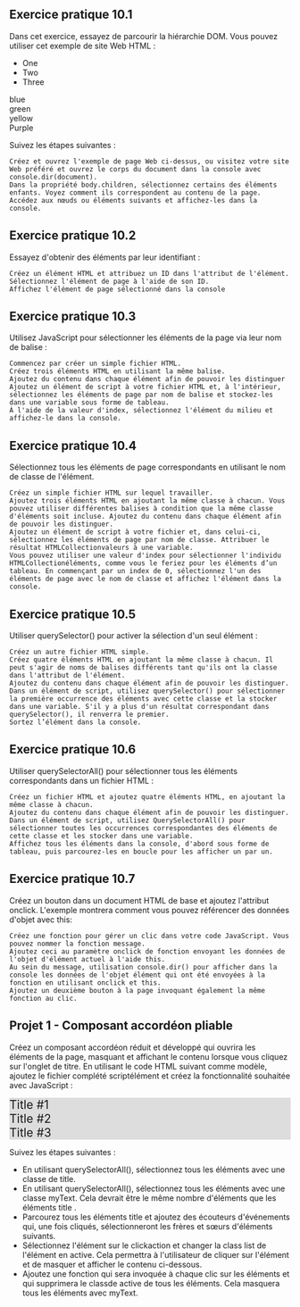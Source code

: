 ## Exercice pratique 10.1

Dans cet exercice, essayez de parcourir la hiérarchie DOM. Vous pouvez utiliser cet exemple de site Web HTML :

<!doctype html>
<html><head><title>Sample Webpage</title></head>
<body>
    <div class="main">
        <div>
            <ul >
                <li>One</li>
                <li>Two</li>
                <li>Three</li>
            </ul>
        </div>
        <div>blue</div>
        <div>green</div>
        <div>yellow</div>
        <div>Purple</div>
    </div>
</body>
</html>

Suivez les étapes suivantes :

    Créez et ouvrez l'exemple de page Web ci-dessus, ou visitez votre site Web préféré et ouvrez le corps du document dans la console avec console.dir(document).
    Dans la propriété body.children, sélectionnez certains des éléments enfants. Voyez comment ils correspondent au contenu de la page.
    Accédez aux nœuds ou éléments suivants et affichez-les dans la console.

## Exercice pratique 10.2

Essayez d'obtenir des éléments par leur identifiant :

    Créez un élément HTML et attribuez un ID dans l'attribut de l'élément.
    Sélectionnez l'élément de page à l'aide de son ID.
    Affichez l'élément de page sélectionné dans la console

## Exercice pratique 10.3

Utilisez JavaScript pour sélectionner les éléments de la page via leur nom de balise :

    Commencez par créer un simple fichier HTML.
    Créez trois éléments HTML en utilisant la même balise.
    Ajoutez du contenu dans chaque élément afin de pouvoir les distinguer
    Ajoutez un élément de script à votre fichier HTML et, à l'intérieur, sélectionnez les éléments de page par nom de balise et stockez-les dans une variable sous forme de tableau.
    À l'aide de la valeur d'index, sélectionnez l'élément du milieu et affichez-le dans la console.

## Exercice pratique 10.4

Sélectionnez tous les éléments de page correspondants en utilisant le nom de classe de l'élément.

    Créez un simple fichier HTML sur lequel travailler.
    Ajoutez trois éléments HTML en ajoutant la même classe à chacun. Vous pouvez utiliser différentes balises à condition que la même classe d'éléments soit incluse. Ajoutez du contenu dans chaque élément afin de pouvoir les distinguer.
    Ajoutez un élément de script à votre fichier et, dans celui-ci, sélectionnez les éléments de page par nom de classe. Attribuer le résultat HTMLCollectionvaleurs à une variable.
    Vous pouvez utiliser une valeur d'index pour sélectionner l'individu HTMLCollectionéléments, comme vous le feriez pour les éléments d’un tableau. En commençant par un index de 0, sélectionnez l'un des éléments de page avec le nom de classe et affichez l'élément dans la console.


## Exercice pratique 10.5

Utiliser querySelector() pour activer la sélection d'un seul élément :

    Créez un autre fichier HTML simple.
    Créez quatre éléments HTML en ajoutant la même classe à chacun. Il peut s'agir de noms de balises différents tant qu'ils ont la classe dans l'attribut de l'élément.
    Ajoutez du contenu dans chaque élément afin de pouvoir les distinguer.
    Dans un élément de script, utilisez querySelector() pour sélectionner la première occurrence des éléments avec cette classe et la stocker dans une variable. S'il y a plus d'un résultat correspondant dans querySelector(), il renverra le premier.
    Sortez l’élément dans la console.

## Exercice pratique 10.6

Utiliser querySelectorAll() pour sélectionner tous les éléments correspondants dans un fichier HTML :

    Créez un fichier HTML et ajoutez quatre éléments HTML, en ajoutant la même classe à chacun.
    Ajoutez du contenu dans chaque élément afin de pouvoir les distinguer.
    Dans un élément de script, utilisez QuerySelectorAll() pour sélectionner toutes les occurrences correspondantes des éléments de cette classe et les stocker dans une variable.
    Affichez tous les éléments dans la console, d'abord sous forme de tableau, puis parcourez-les en boucle pour les afficher un par un.


## Exercice pratique 10.7

Créez un bouton dans un document HTML de base et ajoutez l'attribut onclick. L'exemple montrera comment vous pouvez référencer des données d'objet avec this:

    Créez une fonction pour gérer un clic dans votre code JavaScript. Vous pouvez nommer la fonction message.
    Ajoutez ceci au paramètre onclick de fonction envoyant les données de l'objet d'élément actuel à l'aide this.
    Au sein du message, utilisation console.dir() pour afficher dans la console les données de l'objet élément qui ont été envoyées à la fonction en utilisant onclick et this.
    Ajoutez un deuxième bouton à la page invoquant également la même fonction au clic.

## Projet 1 - Composant accordéon pliable

Créez un composant accordéon réduit et développé qui ouvrira les éléments de la page, masquant et affichant le contenu lorsque vous cliquez sur l'onglet de titre. En utilisant le code HTML suivant comme modèle, ajoutez le fichier complété scriptélément et créez la fonctionnalité souhaitée avec JavaScript :

<!doctype html>
<html>
<head>
    <title>JS Tester</title>
    <style>
        .active {
            display: block !important;
        }
        .myText {
            display: none;
        }
        .title {
            font-size: 1.5em;
            background-color: #ddd;
        }
    </style>
</head>
<body>
    <div class="container">
        <div class="title">Title #1</div>
        <div class="myText">Just some text #1</div>
        <div class="title">Title #2</div>
        <div class="myText">Just some text #2</div>
        <div class="title">Title #3</div>
        <div class="myText">Just some text #3</div>
    </div>
    <script>
    </script>
</body>
</html>

Suivez les étapes suivantes :

- En utilisant querySelectorAll(), sélectionnez tous les éléments avec une classe de title.
- En utilisant querySelectorAll(), sélectionnez tous les éléments avec une classe myText. Cela devrait être le même nombre d'éléments que les éléments title .
- Parcourez tous les éléments title et ajoutez des écouteurs d'événements qui, une fois cliqués, sélectionneront les frères et sœurs d'éléments suivants.
- Sélectionnez l'élément sur le clickaction et changer la class list de l'élément en active. Cela permettra à l'utilisateur de cliquer sur l'élément et de masquer et afficher le contenu ci-dessous.
- Ajoutez une fonction qui sera invoquée à chaque clic sur les éléments et qui supprimera le classde active de tous les éléments. Cela masquera tous les éléments avec myText.
